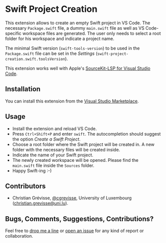 # Swift Project Creation

This extension allows to create an empty Swift project in VS Code. The necessary `Package.swift` file, a dummy `main.swift` file as well as VS Code-specific workspace files are generated. The user only needs to select a root folder for his workspace and indicate a project name.

The minimal Swift version (`swift-tools-version`) to be used in the `Package.swift` file can be set in the *Settings* (`swift-project-creation.swift.toolsVersion`).

This extension works well with Apple's [SourceKit-LSP for Visual Studio Code](https://github.com/apple/sourcekit-lsp/tree/main/Editors/vscode).

## Installation
You can install this extension from the [Visual Studio Marketplace](https://marketplace.visualstudio.com/items?itemName=cgrevisse.swift-project-creation).

## Usage

* Install the extension and reload VS Code.
* Press `Ctrl+Shift+P` and enter `swift`. The autocompletion should suggest the option *Create a Swift Project*.
* Choose a root folder where the Swift project will be created in. A new folder with the necessary files will be created inside.
* Indicate the name of your Swift project.
* The newly created workspace will be opened. Please find the `main.swift` file inside the `Sources` folder.
* Happy Swift-ing :-)

## Contributors

* Christian Grévisse, [@cgrevisse](https://github.com/cgrevisse), University of Luxembourg (christian.grevisse@uni.lu).

## Bugs, Comments, Suggestions, Contributions?

Feel free to [drop me a line](mailto:christian.grevisse@uni.lu) or [open an issue](https://github.com/cgrevisse/swift-project-creation/issues) for any kind of report or collaboration.